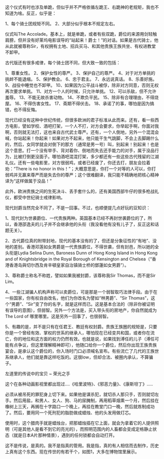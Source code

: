 

这个仪式有时也涉及单跪，但似乎并不严格依循左跪王、右跪神的老规矩，我也不知道为啥。反正，似乎是：

1、每个骑士团规矩不同。
2、大部分似乎根本不规定左右。

仪式叫The Accolade。基本上，就是单跪，或者有些双跪，爵位的来源用剑轻触肩膀，但并没有好莱坞电影误导的“站起来！爵士！”的对话。如果是古代骑士，他从此就被尊称Sir，有权拥有土地、招兵买马、和其他贵族王族共坐、有权进教堂不卸甲。

古代版还有很多戒律，每个骑士团不同，但大致一致的包括：

1、尊重女性。
2、保护女性的尊严。
3、保护自己的尊严。
4、对于对方单挑的挑衅不能退缩。
5、保护教会。
6、忠于君主。
7、永远说真话。
8、乐善好施。
9、战役中睡觉也不卸甲。
10、如果因为公平战斗被俘，除非对方同意，否则无权再次要求单挑。
11、对方一个人的时候，只允许单挑。
12、可以杀敌，但不允许羞辱。
13、不能无故杀害动物。
14、不欺负平民。
15、除非有合理理由，不得烧屋。
16、不得伤害女性。
17、斋期不得伏击。
18、承诺了的事，哪怕是因为搞错，也不得反悔。

现代已经没有这种中世纪传统，但很多欧洲的君子标准从此而来。还有，看一些西方电影，譬如学校、酒吧打架，一个人不打，对方会要求，你举起手啊，你面对我啊，否则就无法打，这也来自古代武士尊严。还有，一个人倒地，另外一个混混会喊，你站起来！你起来！如果对方不起来，他只能干生气跳脚，不会上去脚踢什么的，然后，女同学就会对倒下的那方（通常是男一号）叫，别起来！别起来！也是这个意思。打一个没有举手、背对着你、倒地而失去还手能力的对手，属于没品行为，比被打倒更没面子。哪怕酒吧混混打架，多少都还有一些这些古代残留的江湖礼仪。还有一些电影里，对方很弱鸡，或者已经废了，你还去打，朋友会拉着劝：“There is no honor in this！”；大概意思是，你打一个对等的人可以，你打弱鸡并无赢来尊严而是失去你的尊严；这个很难翻译，我只能不精确地把核心精神译为“这样做属于没品！”

此外，欧洲贵族之间的生死决斗、丢手套什么的，还有美国西部牛仔的很多枪战礼仪，都受中世纪骑士戒律影响。

现代封爵当然完全不同了，不是一回事。不过，也顺便提几点好玩的豆知识：

1、现代封为世袭爵位、一代贵族两种。英国基本已经不再封世袭爵位的了，所以，香港邵逸夫的儿子并不会继承他的头衔（我没看他有没有儿子了，反正这和话题无关）。

2、古代爵位真的附带封地，现代的基本没有的了，但还是分象征性的“有地”、没地的差别。香港邓莲如女男爵是一代贵族爵位，不得世袭，但有封邑，所以她的全头衔是Lydia Selina Dunn, Baroness Dunn of Hong Kong Island in Hong Kong and of Knightsbridge in the Royal Borough of Kensington and Chelsea（“香港香港岛與切尔西及肯辛頓皇家自治镇骑士桥的鄧蓮如女男爵”）。

3、尊称爵士称名不称姓，譬如如果我被封爵，该尊称我Sir Thomas，而不是Sir Lim。

4、一些江湖骗人机构声称可以卖爵位，可是那是一个弱智取巧法律手段。由于在一些国家，你有权自由改名，他们为你改名为譬如“林男爵”、“Sir Thomas”，这个“男爵”、“Sir”变了你的名字，就是这样而已。这是基本合法的（除非你被证明有误导的意图），但弱智。另外一个方法是，买入带头衔的房地产，你自然就成为The Lord of 哪里哪里。这是另外一回事了，也很弱智。

5、有趣的是，并不是只有在任君王、教廷有权封爵。贵族王族圈的规矩是，只要你是一个曾经有效、掌权的世系的继承人，哪怕现在已经变共和国，或者你在流亡，你的地位和这方面的权力仍然有效。也就是说，如果找到溥任的儿子（溥任可能有点争议，但这里理解精神即可），他随口给你一个爵位，然后你出现王族贵族宴会，是承认这个爵位的，你入场时门口必须喊名宣布。有些流亡了几代的王族世系继承人，他们就是靠这样吃饭的。这很low，但却合法、被圈内承认，不算骗子。

左道里的传说中的宝贝 ~ 荣光之手

这个在各种动画影视里都出现过....《哈里波特》、《邪恶力量》、《康斯坦丁》.....

必须从被吊死的罪犯身上切下来。如果他是谋杀犯，就切杀人那只手，否则就切左手。然后用盐，和男人、女人、狗、马的尿腌制，再用稻草烟熏一个月，然后挂在橡树上三天，再搁在十字路口一个晚上，再挂在教堂门口一晚，然后就炼制成功了。然后，要用同一个死刑犯的脂肪做成蜡烛、他的头发用做灯芯。

使用时，这个腊肉手就是蜡烛台，把那蜡烛插在它上面，就会为拿着它的人提供照明（可是其他人是看不到它的亮光的），而照明范围内的人畜都会变成定格静止状态（就是日本A片那种情景），遇到的任何锁都会自动打开。

这不是传说，是真的。我不是指真的管用。我是指，真的有人相信而去制作，历史上真有这个东西。现在传世的有若干个，如图1，大多在博物馆里展示。
